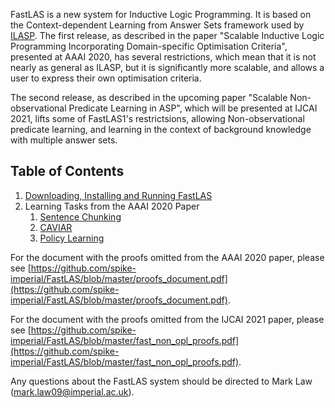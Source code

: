 FastLAS is a new system for Inductive Logic Programming. It is based on
the Context-dependent Learning from Answer Sets framework used by
[ILASP](http://www.ilasp.com/). The first release, as described in the
paper "Scalable Inductive Logic Programming Incorporating
Domain-specific Optimisation Criteria", presented at AAAI 2020, has
several restrictions, which mean that it is not nearly as general as
ILASP, but it is significantly more scalable, and allows a user to
express their own optimisation criteria.

The second release, as described in the upcoming paper "Scalable
Non-observational Predicate Learning in ASP", which will be presented at
IJCAI 2021, lifts some of FastLAS1's restrictsions, allowing
Non-observational predicate learning, and learning in the context of
background knowledge with multiple answer sets.

## Table of Contents

1. [Downloading, Installing and Running FastLAS](installation.md)
2. Learning Tasks from the AAAI 2020 Paper
    1. [Sentence Chunking](sentence_chunking.md)
    2. [CAVIAR](caviar.md)
    3. [Policy Learning](policy_learning.md)


For the document with the proofs omitted from the AAAI 2020 paper, please see
[https://github.com/spike-imperial/FastLAS/blob/master/proofs_document.pdf](https://github.com/spike-imperial/FastLAS/blob/master/proofs_document.pdf).

For the document with the proofs omitted from the IJCAI 2021 paper, please see
[https://github.com/spike-imperial/FastLAS/blob/master/fast_non_opl_proofs.pdf](https://github.com/spike-imperial/FastLAS/blob/master/fast_non_opl_proofs.pdf).

Any questions about the FastLAS system should be directed to Mark Law
(mark.law09@imperial.ac.uk).

